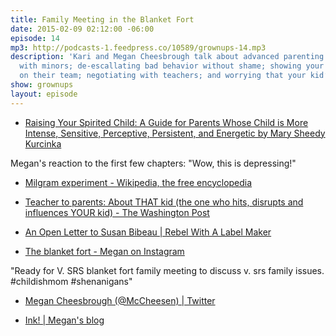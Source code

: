```yaml
---
title: Family Meeting in the Blanket Fort
date: 2015-02-09 02:12:00 -06:00
episode: 14
mp3: http://podcasts-1.feedpress.co/10589/grownups-14.mp3
description: 'Kari and Megan Cheesbrough talk about advanced parenting: collaborating
  with minors; de-escallating bad behavior without shame; showing your children you’re
  on their team; negotiating with teachers; and worrying that your kid’s a sociopath.'
show: grownups
layout: episode
---
```


* [Raising Your Spirited Child: A Guide for Parents Whose Child is More Intense, Sensitive, Perceptive, Persistent, and Energetic by Mary Sheedy Kurcinka][1]

Megan's reaction to the first few chapters: "Wow, this is depressing!"

* [Milgram experiment - Wikipedia, the free encyclopedia][2]

* [Teacher to parents: About THAT kid (the one who hits, disrupts and influences YOUR kid) - The Washington Post][3]

* [An Open Letter to Susan Bibeau | Rebel With A Label Maker][4]

* [The blanket fort - Megan on Instagram][5]

"Ready for V. SRS blanket fort family meeting to discuss v. srs family issues. #childishmom #shenanigans"

* [Megan Cheesbrough (@McCheesen) | Twitter][6]

* [Ink! | Megan's blog][7]

[1]: https://www.goodreads.com/book/show/188506.Raising_Your_Spirited_Child
[2]: http://en.wikipedia.org/wiki/Milgram_experiment
[3]: http://www.washingtonpost.com/blogs/answer-sheet/wp/2014/11/14/teacher-to-parents-about-that-kid-the-one-who-hits-disrupts-and-influences-your-kid/
[4]: http://rebelwithalabelmaker.com/2014/10/23/an-open-letter-to-susan-bibeau/
[5]: http://instagram.com/p/yqGljjDT1m/
[6]: https://twitter.com/mccheesen
[7]: http://www.megancheesbrough.com/
